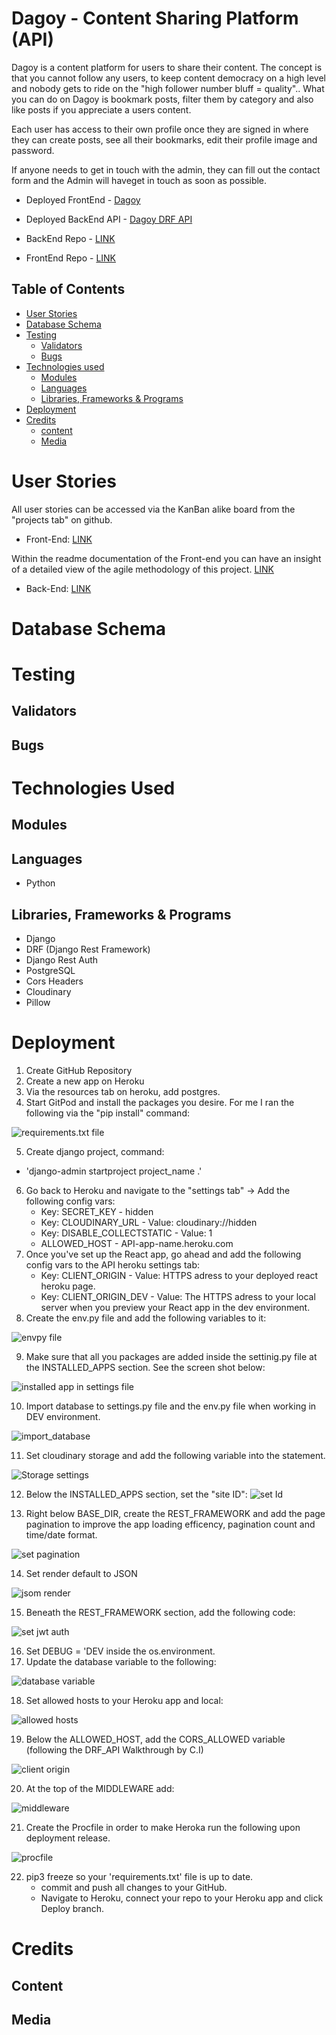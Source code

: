 # Dagoy - Content Sharing Platform (API)

Dagoy is a content platform for users to share their content. The concept is that you cannot follow any users, to keep content democracy on a high level and nobody gets to ride on the "high follower number bluff = quality".. What you can do on Dagoy is bookmark posts, filter them by category and also like posts if you appreciate a users content. 

Each user has access to their own profile once they are signed in where they can create posts, see all their bookmarks, edit their profile image and password.

If anyone needs to get in touch with the admin, they can fill out the contact form and the Admin will haveget in touch as soon as possible.

* Deployed FrontEnd - [Dagoy](https://dagoy-pp5.herokuapp.com/)

* Deployed BackEnd API - [Dagoy DRF API](https://pp5-api-bo.herokuapp.com/)

* BackEnd Repo - [LINK](https://github.com/Bo-Lennart/DRF-PP5-API)

* FrontEnd Repo - [LINK](https://github.com/Bo-Lennart/pp5-content-platform)

## Table of Contents

- [User Stories](#user-stories)
- [Database Schema](#database-schema)
- [Testing](#Testing)
    - [Validators](#validators)
    - [Bugs](#bugs)
- [Technologies used](#technologies-used)
    - [Modules](#modules)
    - [Languages](#languages)
    - [Libraries, Frameworks & Programs](#libraries-frameworks-&-programs)
- [Deployment](#deployment)
- [Credits](#credits)
    - [content](#content)
    - [Media](#media)

# User Stories

All user stories can be accessed via the KanBan alike board from the "projects tab" on github.
* Front-End: [LINK](https://github.com/users/Bo-Lennart/projects/10)

Within the readme documentation of the Front-end you can have an insight of a detailed view of the agile methodology of this project. [LINK](https://github.com/Bo-Lennart/pp5-content-platform)

* Back-End: [LINK](https://github.com/users/Bo-Lennart/projects/8/views/1)

# Database Schema

# Testing

## Validators

## Bugs

# Technologies Used

## Modules

## Languages
* Python

## Libraries, Frameworks & Programs
* Django
* DRF (Django Rest Framework)
* Django Rest Auth
* PostgreSQL
* Cors Headers
* Cloudinary
* Pillow

# Deployment
1. Create GitHub Repository
2. Create a new app on Heroku
3. Via the resources tab on heroku, add postgres.
4. Start GitPod and install the packages you desire. For me I ran the following via the "pip install" command: 

![requirements.txt file](assets/screenshots/pip_packages.png)

5. Create django project, command:
- 'django-admin startproject project_name .'
6. Go back to Heroku and navigate to the "settings tab" -> Add the following config vars:
    * Key: SECRET_KEY - hidden
    * Key: CLOUDINARY_URL - Value: cloudinary://hidden
    * Key: DISABLE_COLLECTSTATIC - Value: 1
    * ALLOWED_HOST - API-app-name.heroku.com
7. Once you've set up the React app, go ahead and add the following config vars to the API heroku settings tab:
    * Key: CLIENT_ORIGIN - Value: HTTPS adress to your deployed react heroku page.
    * Key: CLIENT_ORIGIN_DEV - Value: The HTTPS adress to your local server when you preview your React app in the dev environment.
8. Create the env.py file and add the following variables to it:

![envpy file](assets/screenshots/envpy_file.png)

9. Make sure that all you packages are added inside the settinig.py file at the INSTALLED_APPS section. See the screen shot below:

![installed app in settings file](assets/screenshots/installed_apps_settings.png)

10. Import database to settings.py file and the env.py file when working in DEV environment.

![import_database](assets/screenshots/import_database_and_env.png)

11. Set cloudinary storage and add the following variable into the statement.

![Storage settings](assets/screenshots/cloudinary_storage_settings.png)

12. Below the INSTALLED_APPS section, set the "site ID": ![set Id](assets/screenshots/site_id.png)

13. Right below BASE_DIR, create the REST_FRAMEWORK and add the page pagination to improve the app loading efficency, pagination count and time/date format.

![set pagination](assets/screenshots/pagination.png)

14. Set render default to JSON

![jsom render](assets/screenshots/json_render.png)

15. Beneath the REST_FRAMEWORK section, add the following code:

![set jwt auth](assets/screenshots/set_jwt_auth.png)

16. Set DEBUG = 'DEV inside the os.environment.
17. Update the database variable to the following: 

![database variable](assets/screenshots/database_variable.png)

18. Set allowed hosts to your Heroku app and local:

![allowed hosts](assets/screenshots/allowed_hosts.png)

19. Below the ALLOWED_HOST, add the CORS_ALLOWED variable (following the DRF_API Walkthrough by C.I)

![client origin](assets/screenshots/client_origin.png)

20. At the top of the MIDDLEWARE add:

![middleware](assets/screenshots/middleware_cors.png)

21. Create the Procfile in order to make Heroka run the following upon deployment release.

![procfile](assets/screenshots/procfile.png)

22. pip3 freeze so your 'requirements.txt' file is up to date. 
    * commit and push all changes to your GitHub.
    * Navigate to Heroku, connect your repo to your Heroku app and click Deploy branch.

# Credits

## Content
## Media